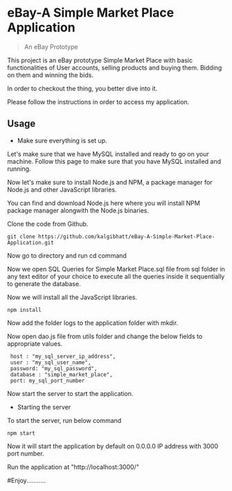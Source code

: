

# eBay-A Simple Market Place Application
>An eBay Prototype

This project is an eBay prototype Simple Market Place with basic functionalities of User accounts, selling products and buying them. Bidding on them and winning the bids.

In order to checkout the thing, you better dive into it.

Please follow the instructions in order to access my application.


## Usage

* Make sure everything is set up.

Let's make sure that we have MySQL installed and ready to go on your machine. Follow this page to make sure that you have MySQL installed and running.

Now let's make sure to install Node.js and NPM, a package manager for Node.js and other JavaScript libraries.

You can find and download Node.js here where you will install NPM package manager alongwith the Node.js binaries.

Clone the code from Github.

```
git clone https://github.com/kalgibhatt/eBay-A-Simple-Market-Place-Application.git
```

Now go to directory and run cd command

Now we open SQL Queries for Simple Market Place.sql file from sql folder in any text editor of your choice to execute all the queries inside it sequentially to generate the database.

Now we will install all the JavaScript libraries.

```
npm install
```

Now add the folder logs to the application folder with mkdir.

Now open dao.js file from utils folder and change the below fields to appropriate values.

```
 host : "my_sql_server_ip_address",
 user : "my_sql_user_name",
 password: "my_sql_password",
 database : "simple_market_place",
 port: my_sql_port_number
```

Now start the server to start the application.

* Starting the server

To start the server, run below command

```
npm start
```

Now it will start the application by default on 0.0.0.0 IP address with 3000 port number.

Run the application at "http://localhost:3000/"

#Enjoy...........
